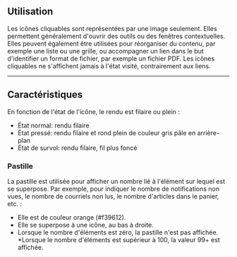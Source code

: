 ## Utilisation
Les icônes cliquables sont représentées par une image seulement. Elles permettent généralement d'ouvrir des outils ou des fenêtres contextuelles. Elles peuvent également être utilisées pour réorganiser du contenu, par exemple une liste ou une grille, ou accompagner un lien dans le but d'identifier un format de fichier, par exemple un fichier PDF. Les icônes cliquables ne s'affichent jamais à l'état visité, contrairement aux liens.

---
## Caractéristiques
En fonction de l'état de l'icône, le rendu est filaire ou plein :
* État normal: rendu filaire
* État pressé: rendu filaire et rond plein de couleur gris pâle en arrière-plan
* État de survol: rendu filaire, fil plus foncé
### Pastille
La pastille est utilisée pour afficher un nombre lié à l'élément sur lequel est se superpose. Par exemple, pour indiquer le nombre de notifications non vues, le nombre de courriels non lus, le nombre d'articles dans le panier, etc. :
* Elle est de couleur orange (#f39612).
* Elle se superpose à une icône, au bas à droite.
* Lorsque le nombre d'éléments est zéro, la pastille n'est pas affichée.
*Lorsque le nombre d'éléments est supérieur à 100, la valeur 99+ est affichée.